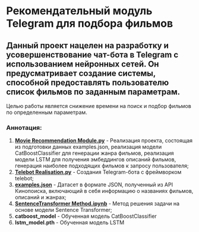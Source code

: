# Рекомендательный модуль Telegram для подбора фильмов
 
 ## Данный проект нацелен на разработку и усовершенствование чат-бота в Telegram с использованием нейронных сетей. Он предусматривает создание системы, способной предоставлять пользователю список фильмов по заданным параметрам.
Целью работы является снижение времени на поиск и подбор фильмов по определенным параметрам.

### Аннотация:

1) [**Movie Recommendation Module.py**](https://github.com/andromeda123248/Dip/blob/main/Movie%20Recommendation%20Module.py) - Реализация проекта, состоящая из подготовки данных examples.json, реализация модели CatBoostClassifier для генерации жанра фильмов, реализация модели LSTM для получения эмбеддингов описаний фильмов, генерация наиболее подходящих фильмов к запросу пользователя;
2) [**Telebot Realisation.py**](https://github.com/andromeda123248/Dip/blob/main/Telebot%20Realisation.py) - Создания Telegram-бота с фреймворком telebot;
3) [**examples.json**](https://github.com/andromeda123248/Dip/blob/main/examples.json) - Датасет в формате JSON, полученный из API Кинопоиска, включающий в себя информацию о названиях фильмов, описаний и жанрах;
4) [**SentenceTransformer Method.ipynb**](https://github.com/andromeda123248/Dip/blob/main/SentenceTransformer%20Method.ipynb) - Метод решения задачи на основе модели Sentence Transformer;
5) **catboost_model** - Обученная модель CatBoostClassifier
6) **lstm_model.pth** - Обученная модель LSTM
